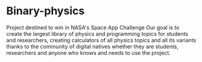 # Binary-physics
Project destined to win in NASA's Space App Challenge
Our goal is to create the largest library of physics and programming topics for students and researchers, creating calculators of all physics topics and all its variants thanks 
to the community of digital natives whether they are students, researchers and anyone who knows and needs to use the project.
